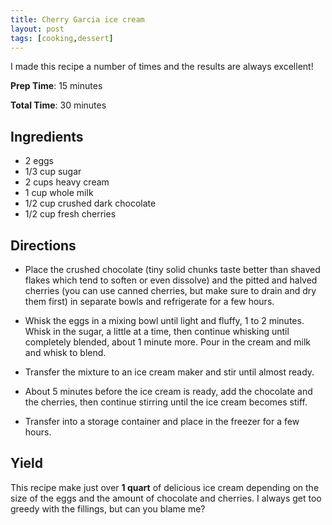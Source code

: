 ```yaml
---
title: Cherry Garcia ice cream
layout: post
tags: [cooking,dessert]
---
```


I made this recipe a number of times and the results are always
excellent!

**Prep Time**: 15 minutes

**Total Time**: 30 minutes

## Ingredients

-   2 eggs
-   1/3 cup sugar
-   2 cups heavy cream
-   1 cup whole milk
-   1/2 cup crushed dark chocolate
-   1/2 cup fresh cherries

## Directions

-   Place the crushed chocolate (tiny solid chunks taste better than
    shaved flakes which tend to soften or even dissolve) and the pitted
    and halved cherries (you can use canned cherries, but make sure to
    drain and dry them first) in separate bowls and refrigerate for a
    few hours.

-   Whisk the eggs in a mixing bowl until light and fluffy, 1 to 2
    minutes. Whisk in the sugar, a little at a time, then continue
    whisking until completely blended, about 1 minute more. Pour in the
    cream and milk and whisk to blend.

-   Transfer the mixture to an ice cream maker and stir until almost
    ready.

-   About 5 minutes before the ice cream is ready, add the chocolate and
    the cherries, then continue stirring until the ice cream becomes
    stiff.

-   Transfer into a storage container and place in the freezer for a few
    hours.

## Yield

This recipe make just over **1 quart** of delicious ice cream depending
on the size of the eggs and the amount of chocolate and cherries. I
always get too greedy with the fillings, but can you blame me?
